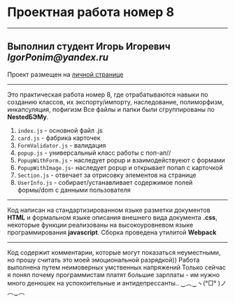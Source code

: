 # Проектная работа номер 8
___________________________
## Выполнил студент Игорь Игоревич _IgorPonim@yandex.ru_
Проект размещен на [личной странице](https://igorponim.github.io/mesto/)
_________________________

Это практическая работа номер 8, где  отрабатываются навыки по созданию классов, их экспорту/импорту, наследование, полиморфизм, инкапсуляция, пофигизм
Все файлы и папки были сгруппированы по **NestedБЭМу**.


1. ```index.js``` - основной файл .js
2. ```card.js``` - фабрика карточек
3. ```FormValidator.js``` - валидация
4. ```popup.js``` - универсальный класс работы с поп-ап//
5. ```PopupWithForm.js``` - наследует popup и взаимодействуеют с формами
6. ```PopupWithImage.js```- наследует popup и открывает попап с карточкой
7. ```Section.js``` -  отвечает за отрисовку элементов на странице
8. ```UserInfo.js``` - собирает/устанавливает содержимое полей формы/dom с данными пользователя
___________________________
Код написан на cтандартизированном языке разметки документов **HTML**  и формальном языке описания внешнего вида документа **.css**, некоторые функции реализованы на высокоуровневом языке программирования **javascript**. Сборка проведена утилитой **Webpack**
___________________________

Код содержит комментарии, которые могут показаться неуместными, но прошу считать это моей эмоциональной разрядкой))
Работа выполнена путем неимоверных умственных напряжений
Только сейчас я понял почему программистам платят большие зарплаты - им нужно много денюшек на успокоительные и антидепрессанты..
‿︵‿ヽ(°□° )ノ︵‿︵

